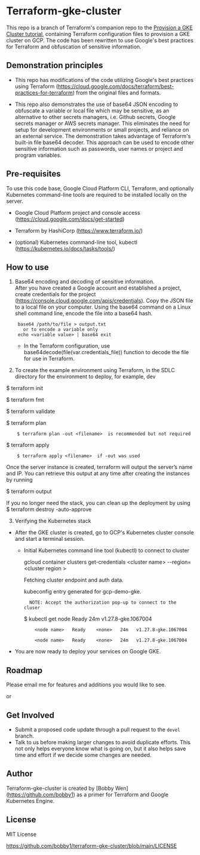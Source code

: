 # Terraform-gke-cluster

This repo is a branch of Terraform's companion repo to the [Provision a GKE Cluster tutorial](https://developer.hashicorp.com/terraform/tutorials/kubernetes/gke), containing Terraform configuration files to provision a GKE cluster on GCP. The code has been rewritten to use Google's best practices for Terraform and obfuscation of sensitive information.

## Demonstration principles
* This repo has modifications of the code utilizing Google's best practices using Terraform (https://cloud.google.com/docs/terraform/best-practices-for-terraform) from the original files and formats.

* This repo also demonstrates the use of base64 JSON encoding to obfuscate a variable or local file which may be sensitive, as an alternative to other secrets managers, i.e. Github secrets, Google secrets manager or AWS secrets manager.  This eliminates the need for setup for development environments or small projects, and reliance on an external service.  The demonstration takes advantage of Terraform's built-in file base64 decoder.  This approach can be used to encode other sensitive information such as passwords, user names or project and program variables.

## Pre-requisites

To use this code base, Google Cloud Platform CLI, Terraform, and optionally Kubernetes command-line tools are required to be installed locally on the server.

   * Google Cloud Platform project and console access (https://cloud.google.com/docs/get-started)
  
   * Terraform by HashiCorp (https://www.terraform.io/)

   * (optional) Kubernetes command-line tool, kubectl  (https://kubernetes.io/docs/tasks/tools/)
  
## How to use
1. Base64 encoding and decoding of sensitive information.  
     After you have created a Google account and established a project, create credentials for the project (https://console.cloud.google.com/apis/credentials).  Copy the JSON file to a local file on your computer.  Using the base64 command on a Linux shell command line, encode the file into a base64 hash.
        
        base64 /path/to/file > output.txt
          or to encode a variable only
        echo <variable value> | base64 exit
        
        

    * In the Terraform configuration, use base64decode(file(var.credentials_file)) function to decode the file for use in Terraform. 

2. To create the example environment using Terraform, in the SDLC directory for the environment to deploy, for example, dev

  $ terraform init

  $ terraform fmt

  $ terraform validate

  $ terraform plan  

        $ terraform plan -out <filename>  is recommended but not required

  $ terraform apply
  
        $ terraform apply <filename>  if -out was used
  
 Once the server instance is created, terraform will output the server’s name and IP.  You can retrieve this output at any time after creating the instances by running 
  
   $ terraform output
  
If you no longer need the stack,  you can clean up the deployment by using
  $ terraform destroy -auto-approve

3. Verifying the Kubernetes stack
  - After the GKE cluster is created, go to GCP's Kubernetes cluster console and start a terminal session.  
    - Initial Kubernetes command line tool (kubectl) to connect to cluster

         gcloud container clusters get-credentials \<cluster name\> --region=\<cluster region \>

       Fetching cluster endpoint and auth data.

       kubeconfig entry generated for gcp-demo-gke.

            NOTE: Accept the authorization pop-up to connect to the cluser

        $ kubectl get node 
              <node name>   Ready    <none>   24m   v1.27.8-gke.1067004

              <node name>   Ready    <none>   24m   v1.27.8-gke.1067004

              <node name>   Ready    <none>   24m   v1.27.8-gke.1067004

  * You are now ready to deploy your services on Google GKE.


## Roadmap

Please email me for features and additions you would like to see.  

or

## Get Involved

* Submit a proposed code update through a pull request to the `devel` branch.
* Talk to us before making larger changes
  to avoid duplicate efforts. This not only helps everyone
  know what is going on, but it also helps save time and effort if we decide
  some changes are needed.

## Author

Terraform-gke-cluster is created by [Bobby Wen] (https://github.com/bobby1) as a primer for Terraform and Google Kubernetes Engine.

## License

MIT License

https://github.com/bobby1/terraform-gke-cluster/blob/main/LICENSE
